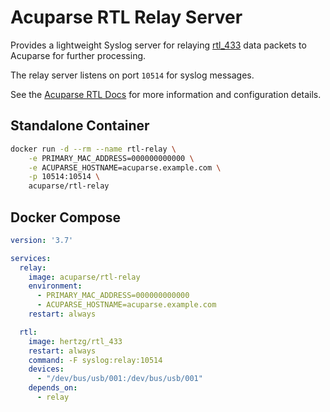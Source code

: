 # Acuparse RTL Relay Server

Provides a lightweight Syslog server for relaying [rtl_433](https://github.com/merbanan/rtl_433) data packets to Acuparse for further processing.

The relay server listens on port `10514` for syslog messages.

See the [Acuparse RTL Docs](https://docs.acuparse.com/REALTIME/) for more information and configuration details.

## Standalone Container

```bash
docker run -d --rm --name rtl-relay \
    -e PRIMARY_MAC_ADDRESS=000000000000 \
    -e ACUPARSE_HOSTNAME=acuparse.example.com \
    -p 10514:10514 \
    acuparse/rtl-relay
```

## Docker Compose

```yaml
version: '3.7'

services:
  relay:
    image: acuparse/rtl-relay
    environment:
      - PRIMARY_MAC_ADDRESS=000000000000
      - ACUPARSE_HOSTNAME=acuparse.example.com
    restart: always

  rtl:
    image: hertzg/rtl_433
    restart: always
    command: -F syslog:relay:10514
    devices:
      - "/dev/bus/usb/001:/dev/bus/usb/001"
    depends_on:
      - relay
```
